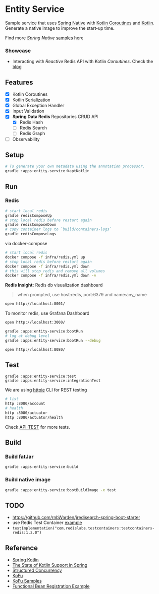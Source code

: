 # Entity Service

Sample service that uses [Spring Native](https://docs.spring.io/spring-native/docs/current/reference/htmlsingle/)
with [Kotlin Coroutines](https://spring.io/blog/2019/04/12/going-reactive-with-spring-coroutines-and-kotlin-flow)
and [Kotlin](https://docs.spring.io/spring-framework/docs/current/reference/html/languages.html#kotlin). <br/>
Generate a native image to improve the start-up time.

Find more *Spring Native* [samples](https://github.com/spring-projects-experimental/spring-native/tree/main/samples)
here

### Showcase

- Interacting with *Reactive* Redis API with Kotlin *Coroutines*. Check the [blog](https://todd.ginsberg.com/post/springboot-reactive-kotlin-coroutines/)

## Features

- [x] Kotlin Coroutines
- [x] Kotlin [Serialization](https://github.com/Kotlin/kotlinx.serialization/blob/master/docs/serialization-guide.md)
- [x] Global Exception Handler
- [x] Input Validation
- [x] **Spring Data Redis** Repositories CRUD API
    - [x] Redis Hash
    - [ ] Redis Search 
    - [ ] Redis Graph
- [ ] Observability

## Setup

```bash
# To generate your own metadata using the annotation processor.
gradle :apps:entity-service:kaptKotlin
```

## Run

### Redis

```bash
# start local redis
gradle redisComposeUp
# stop local redis before restart again
gradle redisComposeDown
# copy container logs to `build/containers-logs`
gradle redisComposeLogs
```

via docker-compose

```bash
# start local redis
docker compose -f infra/redis.yml up
# stop local redis before restart again
docker compose -f infra/redis.yml down
# this will stop redis and remove all volumes
docker compose -f infra/redis.yml down -v 
```

**Redis Insight:** Redis db visualization dashboard

> when prompted, use host:redis, port:6379 and name:any_name

```bash
open http://localhost:8001/
```

To monitor redis, use Grafana Dashboard

```bash
open http://localhost:3000/
```


```bash
gradle :apps:entity-service:bootRun
# log at debug level
gradle :apps:entity-service:bootRun --debug
```

```bash
open http://localhost:8080/
```

## Test

```
gradle :apps:entity-service:test
gradle :apps:entity-service:integrationTest
```

We are using [httpie](https://httpie.io/) CLI for REST testing

```bash
# list
http :8080/account
# health
http :8080/actuator
http :8080/actuator/health
````

Check [API-TEST](./API-TEST.md) for more tests.

## Build

### Build fatJar

```bash
gradle :apps:entity-service:build
```

### Build native image

```bash
gradle :apps:entity-service:bootBuildImage -x test
```

## TODO

- https://github.com/rnbWarden/jredisearch-spring-boot-starter
- use Redis Test Container [example](https://github.com/redis-developer/lettucemod/blob/master/subprojects/spring-lettucemod/src/test/java/com/redislabs/spring/lettucemod/RedisModulesAutoConfigurationIntegrationTests.java)
- `testImplementation("com.redislabs.testcontainers:testcontainers-redis:1.2.0")`

## Reference

- [Spring Kotlin](https://docs.spring.io/spring-framework/docs/current/reference/html/languages.html#kotlin)
- [The State of Kotlin Support in Spring](https://resources.jetbrains.com/storage/products/kotlin/events/kotlin14/Slides/spring.pdf)
- [Structured Concurrency](https://spring.io/blog/2019/04/12/going-reactive-with-spring-coroutines-and-kotlin-flow)
- [KoFu](https://github.com/spring-projects-experimental/spring-fu/tree/main/kofu)
- [KoFu Samples](https://github.com/spring-projects-experimental/spring-fu/tree/main/samples)
- [Functional Bean Registration Example](https://github.com/pwestlin/webshopkotlin/blob/master/core-service/src/main/kotlin/nu/westlin/webshop/core/CoreApplication.kt)

